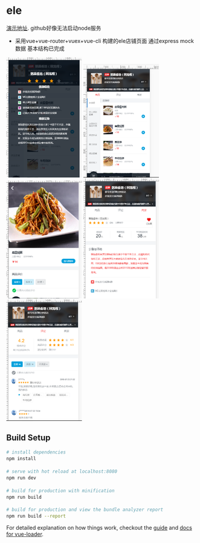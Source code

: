 # ele
[演示地址](https://sign047.github.io/eledemo/#/). github好像无法启动node服务
- 采用vue+vue-router+vuex+vue-cli 构建的ele店铺页面  通过express mock数据 基本结构已完成

<span><img src="https://github.com/sign047/eledemo/blob/master/img/head.png" width="200" alt="head" /></span>
<span><img src="https://github.com/sign047/eledemo/blob/master/img/%E5%95%86%E5%93%81.png" width="200" alt="" /></span>
<span><img src="https://github.com/sign047/eledemo/blob/master/img/%E5%95%86%E5%93%81%E8%AF%A6%E6%83%85.png" width="200" alt="error" /></span>
<span><img src="https://github.com/sign047/eledemo/blob/master/img/%E5%95%86%E5%AE%B6.png" width="200" alt="error" /></span>
<span><img src="https://github.com/sign047/eledemo/blob/master/img/%E8%AF%84%E8%AE%BA.png" width="200" alt="error" /></span>

## Build Setup

``` bash
# install dependencies
npm install

# serve with hot reload at localhost:8080
npm run dev

# build for production with minification
npm run build

# build for production and view the bundle analyzer report
npm run build --report
```

For detailed explanation on how things work, checkout the [guide](http://vuejs-templates.github.io/webpack/) and [docs for vue-loader](http://vuejs.github.io/vue-loader).


